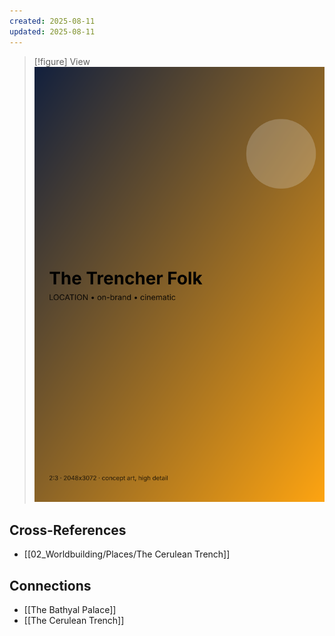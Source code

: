 ```yaml
---
created: 2025-08-11
updated: 2025-08-11
---
```


> [!figure] View
![](04_Resources/Assets/Generated/Locations/location-city-the-trencher-folk-the-trencher-folk.svg)




## Cross-References

- [[02_Worldbuilding/Places/The Cerulean Trench]]


## Connections

- [[The Bathyal Palace]]
- [[The Cerulean Trench]]
